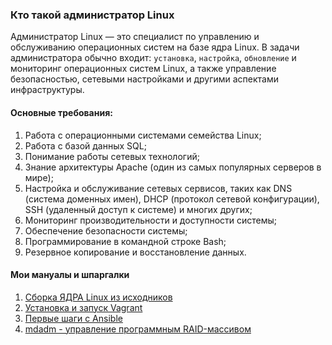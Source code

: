 ### Кто такой администратор Linux

Администратор Linux — это специалист по управлению и обслуживанию операционных систем на базе ядра Linux. В задачи администратора обычно входит: `установка`, `настройка`, `обновление` и мониторинг операционных систем Linux, а также управление безопасностью, сетевыми настройками и другими аспектами инфраструктуры.

#### Основные требования:
1. Работа с операционными системами семейства Linux;
2. Работа с базой данных SQL;
3. Понимание работы сетевых технологий;
4. Знание архитектуры Apache (один из самых популярных серверов в мире);
5. Настройка и обслуживание сетевых сервисов, таких как DNS (система доменных имен), DHCP (протокол сетевой конфигурации), SSH (удаленный доступ к системе) и многих других;
6. Мониторинг производительности и доступности системы;
7. Обеспечение безопасности системы;
8. Программирование в командной строке Bash;
9. Резервное копирование и восстановление данных.



#### Мои мануалы и шпаргалки

1. [Сборка ЯДРА Linux из исходников](homework1_kernel)
2. [Установка и запуск Vagrant](homework2_vagrant)
3. [Первые шаги с Ansible](homework3_ansible)
4. [mdadm - управление программным RAID-массивом](homework4_mdadm)
